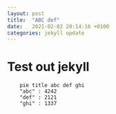 ```yaml
---
layout: post
title:  "ABC def"
date:   2021-02-02 20:14:16 +0100
categories: jekyll update
---
```


# Test out jekyll

```mermaid!
    pie title abc def ghi
    "abc" : 4242
    "def" : 2121
    "ghi" : 1337
```
